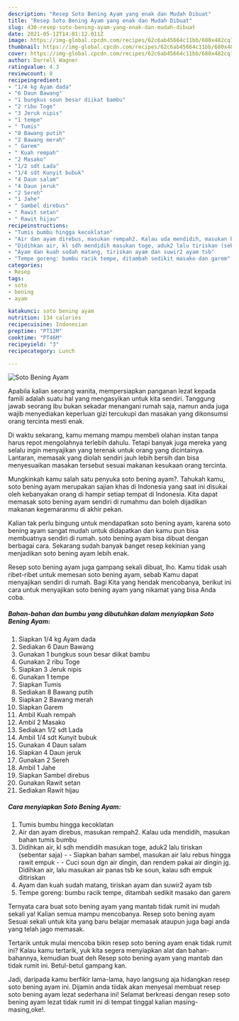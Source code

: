 ```yaml
---
description: "Resep Soto Bening Ayam yang enak dan Mudah Dibuat"
title: "Resep Soto Bening Ayam yang enak dan Mudah Dibuat"
slug: 430-resep-soto-bening-ayam-yang-enak-dan-mudah-dibuat
date: 2021-05-12T14:01:12.011Z
image: https://img-global.cpcdn.com/recipes/62c6ab45664c11bb/680x482cq70/soto-bening-ayam-foto-resep-utama.jpg
thumbnail: https://img-global.cpcdn.com/recipes/62c6ab45664c11bb/680x482cq70/soto-bening-ayam-foto-resep-utama.jpg
cover: https://img-global.cpcdn.com/recipes/62c6ab45664c11bb/680x482cq70/soto-bening-ayam-foto-resep-utama.jpg
author: Darrell Wagner
ratingvalue: 4.3
reviewcount: 8
recipeingredient:
- "1/4 kg Ayam dada"
- "6 Daun Bawang"
- "1 bungkus soun besar diikat bambu"
- "2 ribu Toge"
- "3 Jeruk nipis"
- "1 tempe"
- " Tumis"
- "8 Bawang putih"
- "2 Bawang merah"
- " Garem"
- " Kuah rempah"
- "2 Masako"
- "1/2 sdt Lada"
- "1/4 sdt Kunyit bubuk"
- "4 Daun salam"
- "4 Daun jeruk"
- "2 Sereh"
- "1 Jahe"
- " Sambel direbus"
- " Rawit setan"
- " Rawit hijau"
recipeinstructions:
- "Tumis bumbu hingga kecoklatan"
- "Air dan ayam direbus, masukan rempah2. Kalau uda mendidih, masukan bahan tumis bumbu"
- "Didihkan air, kl sdh mendidih masukan toge, aduk2 lalu tiriskan (sebentar saja)  Siapkan bahan sambel, masukan air lalu rebus hingga rawit empuk  Cuci soun dgn air dingin, dan rendem pakai air dingin jg. Didihkan air, lalu masukan air panas tsb ke soun, kalau sdh empuk ditiriskan"
- "Ayam dan kuah sudah matang, tiriskan ayam dan suwir2 ayam tsb"
- "Tempe goreng: bumbu racik tempe, ditambah sedikit masako dan garem"
categories:
- Resep
tags:
- soto
- bening
- ayam

katakunci: soto bening ayam 
nutrition: 134 calories
recipecuisine: Indonesian
preptime: "PT12M"
cooktime: "PT46M"
recipeyield: "3"
recipecategory: Lunch

---
```



![Soto Bening Ayam](https://img-global.cpcdn.com/recipes/62c6ab45664c11bb/680x482cq70/soto-bening-ayam-foto-resep-utama.jpg)

Apabila kalian seorang wanita, mempersiapkan panganan lezat kepada famili adalah suatu hal yang mengasyikan untuk kita sendiri. Tanggung jawab seorang ibu bukan sekadar menangani rumah saja, namun anda juga wajib menyediakan keperluan gizi tercukupi dan masakan yang dikonsumsi orang tercinta mesti enak.

Di waktu  sekarang, kamu memang mampu membeli olahan instan tanpa harus repot mengolahnya terlebih dahulu. Tetapi banyak juga mereka yang selalu ingin menyajikan yang terenak untuk orang yang dicintainya. Lantaran, memasak yang diolah sendiri jauh lebih bersih dan bisa menyesuaikan masakan tersebut sesuai makanan kesukaan orang tercinta. 



Mungkinkah kamu salah satu penyuka soto bening ayam?. Tahukah kamu, soto bening ayam merupakan sajian khas di Indonesia yang saat ini disukai oleh kebanyakan orang di hampir setiap tempat di Indonesia. Kita dapat memasak soto bening ayam sendiri di rumahmu dan boleh dijadikan makanan kegemaranmu di akhir pekan.

Kalian tak perlu bingung untuk mendapatkan soto bening ayam, karena soto bening ayam sangat mudah untuk didapatkan dan kamu pun bisa membuatnya sendiri di rumah. soto bening ayam bisa dibuat dengan berbagai cara. Sekarang sudah banyak banget resep kekinian yang menjadikan soto bening ayam lebih enak.

Resep soto bening ayam juga gampang sekali dibuat, lho. Kamu tidak usah ribet-ribet untuk memesan soto bening ayam, sebab Kamu dapat menyajikan sendiri di rumah. Bagi Kita yang hendak mencobanya, berikut ini cara untuk menyajikan soto bening ayam yang nikamat yang bisa Anda coba.

<!--inarticleads1-->

##### Bahan-bahan dan bumbu yang dibutuhkan dalam menyiapkan Soto Bening Ayam:

1. Siapkan 1/4 kg Ayam dada
1. Sediakan 6 Daun Bawang
1. Gunakan 1 bungkus soun besar diikat bambu
1. Gunakan 2 ribu Toge
1. Siapkan 3 Jeruk nipis
1. Gunakan 1 tempe
1. Siapkan  Tumis
1. Sediakan 8 Bawang putih
1. Siapkan 2 Bawang merah
1. Siapkan  Garem
1. Ambil  Kuah rempah
1. Ambil 2 Masako
1. Sediakan 1/2 sdt Lada
1. Ambil 1/4 sdt Kunyit bubuk
1. Gunakan 4 Daun salam
1. Siapkan 4 Daun jeruk
1. Gunakan 2 Sereh
1. Ambil 1 Jahe
1. Siapkan  Sambel direbus
1. Gunakan  Rawit setan
1. Sediakan  Rawit hijau




<!--inarticleads2-->

##### Cara menyiapkan Soto Bening Ayam:

1. Tumis bumbu hingga kecoklatan
1. Air dan ayam direbus, masukan rempah2. Kalau uda mendidih, masukan bahan tumis bumbu
1. Didihkan air, kl sdh mendidih masukan toge, aduk2 lalu tiriskan (sebentar saja) -  - Siapkan bahan sambel, masukan air lalu rebus hingga rawit empuk -  - Cuci soun dgn air dingin, dan rendem pakai air dingin jg. Didihkan air, lalu masukan air panas tsb ke soun, kalau sdh empuk ditiriskan
1. Ayam dan kuah sudah matang, tiriskan ayam dan suwir2 ayam tsb
1. Tempe goreng: bumbu racik tempe, ditambah sedikit masako dan garem




Ternyata cara buat soto bening ayam yang mantab tidak rumit ini mudah sekali ya! Kalian semua mampu mencobanya. Resep soto bening ayam Sesuai sekali untuk kita yang baru belajar memasak ataupun juga bagi anda yang telah jago memasak.

Tertarik untuk mulai mencoba bikin resep soto bening ayam enak tidak rumit ini? Kalau kamu tertarik, yuk kita segera menyiapkan alat dan bahan-bahannya, kemudian buat deh Resep soto bening ayam yang mantab dan tidak rumit ini. Betul-betul gampang kan. 

Jadi, daripada kamu berfikir lama-lama, hayo langsung aja hidangkan resep soto bening ayam ini. Dijamin anda tiidak akan menyesal membuat resep soto bening ayam lezat sederhana ini! Selamat berkreasi dengan resep soto bening ayam lezat tidak rumit ini di tempat tinggal kalian masing-masing,oke!.

